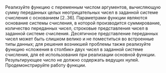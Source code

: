 Реализуйте функцию с переменным числом аргументов, вычисляющую сумму
переданных целых неотрицательных чисел в заданной системе счисления с
основанием [2..36]. Параметрами функции являются основание системы счисления, в
которой производится суммирование, количество переданных чисел, строковые
представления чисел в заданной системе счисления. Десятичное представление
переданных чисел может быть слишком велико и не поместиться во встроенные типы
данных; для решения возникшей проблемы также реализуйте функцию «сложения в
столбик» двух чисел в заданной системе счисления, для её использования при
реализации основной функции. Результирующее число не должно содержать ведущих
нулей. Продемонстрируйте работу функции.
